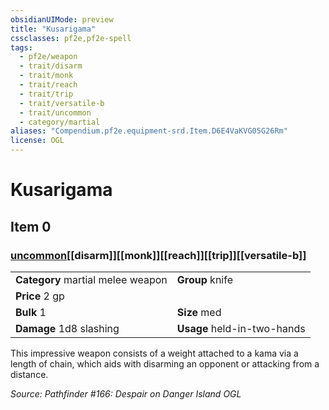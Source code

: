 ```yaml
---
obsidianUIMode: preview
title: "Kusarigama"
cssclasses: pf2e,pf2e-spell
tags:
  - pf2e/weapon
  - trait/disarm
  - trait/monk
  - trait/reach
  - trait/trip
  - trait/versatile-b
  - trait/uncommon
  - category/martial
aliases: "Compendium.pf2e.equipment-srd.Item.D6E4VaKVG05G26Rm"
license: OGL
---
```

# Kusarigama
## Item 0
### [uncommon](uncommon "Uncommon Rarity Trait")[[disarm]][[monk]][[reach]][[trip]][[versatile-b]]

|  |  |
| -- | -- |
| **Category** martial melee weapon | **Group** knife |
| **Price** 2 gp |  |
| **Bulk** 1 | **Size** med |
| **Damage** 1d8 slashing  | **Usage** held-in-two-hands |



This impressive weapon consists of a weight attached to a kama via a length of chain, which aids with disarming an opponent or attacking from a distance.

*Source: Pathfinder #166: Despair on Danger Island*
*OGL*